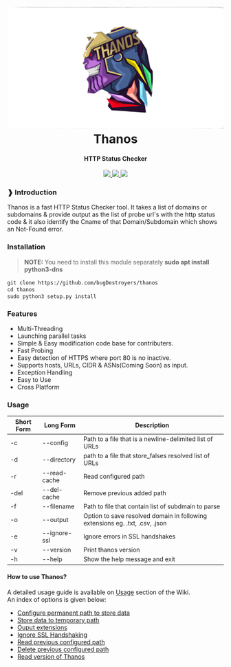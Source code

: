 <h1 align="center">
	<br>
	<a href="https://github.com/bugDestroyers/thanos">
		<img src="https://github.com/bugdestroyers/thanos/blob/master/thanos-1.png" alt="Thanos">
	</a>
	<br>
	Thanos
	<br>
</h1>	

<h4 align="center">HTTP Status Checker</h4>

<p align="center">
	<a href="https://github.com/bugDestroyers/thanos/releases">
		<img src="https://img.shields.io/github/release/bugDestroyers/Thanos.svg">
	</a>
	<a href="https://github.com/bugdestroyers/thanos/blob/master/LICENSE">
		<img src="https://img.shields.io/github/license/bugDestroyers/thanos">
	</a>
	<a href="https://github.com/bugDestroyers/thanos/issues?q=is%3Aissue+is%3Aclosed">
		<img src="https://img.shields.io/github/issues-closed-raw/bugDestroyers/Thanos.svg">
	</a>
</p>

<!-- ![demo](home/nullr3x/Downloads/thanos.png) -->

### ❱ Introduction
Thanos is a fast HTTP Status Checker tool. It takes a list of domains or subdomains & provide output as the list of probe url's with the http status code & it also identify the Cname of that Domain/Subdomain which shows an Not-Found error.

### Installation
> **NOTE:** You need to install this module separately **sudo apt install python3-dns**
```
git clone https://github.com/bugDestroyers/thanos
cd thanos
sudo python3 setup.py install
```

### Features
- Multi-Threading
- Launching parallel tasks
- Simple & Easy modification code base for contributers.
- Fast Probing
- Easy detection of HTTPS where port 80 is no inactive.
- Supports hosts, URLs, CIDR & ASNs(Coming Soon) as input.
- Exception Handling
- Easy to Use
- Cross Platform

### Usage

Short Form    | Long Form     | Description
------------- | ------------- |-------------
-c            | --config      | Path to a file that is a newline-delimited list of URLs
-d            | --directory   | path to a file that store_falses resolved list of URLs
-r            | --read-cache  | Read configured path
-del          | --del-cache   | Remove previous added path
-f            | --filename    | Path to file that contain list of subdmain to parse
-o            | --output      | Option to save resolved domain in following extensions eg. .txt, .csv, .json
-e            | --ignore-ssl  | Ignore errors in SSL handshakes
-v 			  | --version	  | Print thanos version
-h            | --help        | Show the help message and exit


#### How to use Thanos?
A detailed usage guide is available on [Usage](https://github.com/bugDestroyers/Thanos/wiki/Usage) section of the Wiki.\
An index of options is given below:

- [Configure permanent path to store data]()
- [Store data to temporary path]()
- [Ouput extensions]()
- [Ignore SSL Handshaking]()
- [Read previous configured path]()
- [Delete previous configured path]()
- [Read version of Thanos]()
